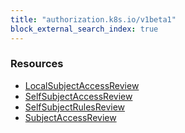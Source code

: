 ```yaml
---
title: "authorization.k8s.io/v1beta1"
block_external_search_index: true
---
```


<!-- WARNING: this file was generated by Pulumi Docs Generator. -->
<!-- Do not edit by hand unless you're certain you know what you are doing! -->

<h3>Resources</h3>
<ul class="api">
    <li><a href="localsubjectaccessreview"><span class="symbol resource"></span>LocalSubjectAccessReview</a></li>
    <li><a href="selfsubjectaccessreview"><span class="symbol resource"></span>SelfSubjectAccessReview</a></li>
    <li><a href="selfsubjectrulesreview"><span class="symbol resource"></span>SelfSubjectRulesReview</a></li>
    <li><a href="subjectaccessreview"><span class="symbol resource"></span>SubjectAccessReview</a></li>
</ul>

